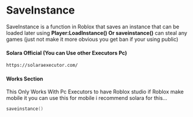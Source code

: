 # SaveInstance
SaveInstance is a function in Roblox that saves an instance that can be loaded later using **Player:LoadInstance() Or saveinstance()** can steal any games (just not make it more obvious you get ban if your using public)

#### Solara Official (You can Use other Executors Pc)

```HTML
https://solaraexecutor.com/
```

#### Works Section
This Only Works With Pc Executors to have Roblox studio if Roblox make mobile it you can use this for mobile
i recommend solara for this...
```lua
saveinstance()
```
